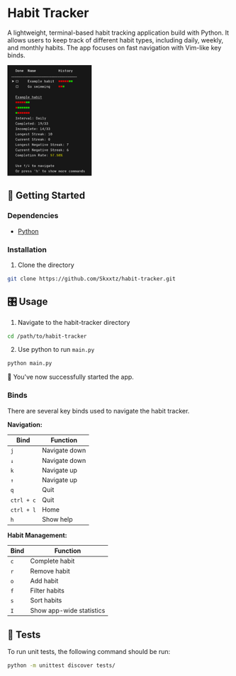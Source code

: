 # Habit Tracker

A lightweight, terminal-based habit tracking application build with Python. It
allows users to keep track of different habit types, including daily, weekly,
and monthly habits. The app focuses on fast navigation with Vim-like key binds.
<div>
    <picture>
        <img alt="application screenshot linux" height="250" src="assets/sceenshot.png">
    </picture>
</div>

## 🚀 Getting Started

### Dependencies

- [Python](https://docs.python.org/3/using/index.html)

### Installation

1. Clone the directory

```bash
git clone https://github.com/Skxxtz/habit-tracker.git
```

## 🎛️ Usage

1. Navigate to the habit-tracker directory

```bash
cd /path/to/habit-tracker
```

2. Use python to run `main.py`

```bash
python main.py
```

🎉 You've now successfully started the app.

### Binds

There are several key binds used to navigate the habit tracker.<br>

**Navigation:**

| Bind | Function |
| -------------- | --------------- |
| `j` | Navigate down |
| `↓` | Navigate down |
| `k` | Navigate up |
| `↑` | Navigate up |
| `q` | Quit |
| `ctrl + c` | Quit |
| `ctrl + l` | Home |
| `h` | Show help |

**Habit Management:**

| Bind | Function |
| -------------- | --------------- |
| `c` | Complete habit |
| `r` | Remove habit |
| `o` | Add habit |
| `f` | Filter habits |
| `s` | Sort habits |
| `I` | Show app-wide statistics |

## 🧪 Tests

To run unit tests, the following command should be run:

```bash
python -m unittest discover tests/
```
